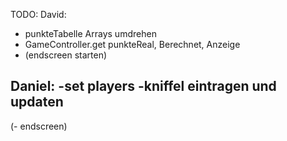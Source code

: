TODO:
David:
- punkteTabelle Arrays umdrehen
- GameController.get punkteReal, Berechnet, Anzeige
- (endscreen starten)

Daniel:
-set players
-kniffel eintragen und updaten
-
(- endscreen)